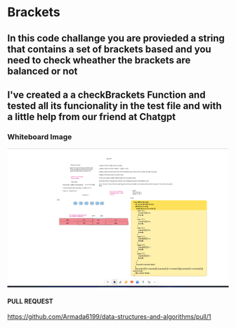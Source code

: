 # Brackets

## In this code challange you are provieded a string that contains a set of brackets based and you need to check wheather the brackets are balanced or not

## I've created a a checkBrackets Function and tested all its funcionality in the test file and with a little help from our friend at Chatgpt

### Whiteboard Image 

![whiteboard](../assets/brackets.png)

#### PULL REQUEST

<https://github.com/Armada6199/data-structures-and-algorithms/pull/1>

